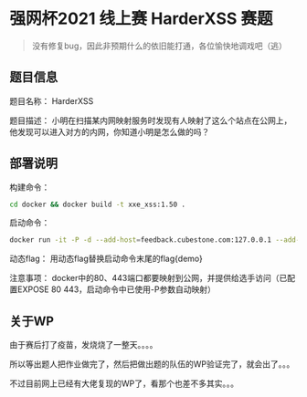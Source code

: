 # 强网杯2021 线上赛 HarderXSS 赛题

> 没有修复bug，因此非预期什么的依旧能打通，各位愉快地调戏吧（逃）

## 题目信息

题目名称：		HarderXSS

题目描述：		小明在扫描某内网映射服务时发现有人映射了这么个站点在公网上，他发现可以进入对方的内网，你知道小明是怎么做的吗？

## 部署说明

构建命令：		
```bash
cd docker && docker build -t xxe_xss:1.50 .
```

启动命令：		
```bash
docker run -it -P -d --add-host=feedback.cubestone.com:127.0.0.1 --add-host=flaaaaaaaag.cubestone.com:127.0.0.1 --add-host=cubestone.com:127.0.0.1  xxe_xss:1.50 flag{demo}
```

动态flag：		用动态flag替换启动命令末尾的flag{demo}

注意事项：		docker中的80、443端口都要映射到公网，并提供给选手访问（已配置EXPOSE 80 443，启动命令中已使用-P参数自动映射）

## 关于WP

由于赛后打了疫苗，发烧烧了一整天。。。。

所以等出题人把作业做完了，然后把做出题的队伍的WP验证完了，就会出了。。。

不过目前网上已经有大佬复现的WP了，看那个也差不多其实。。。
